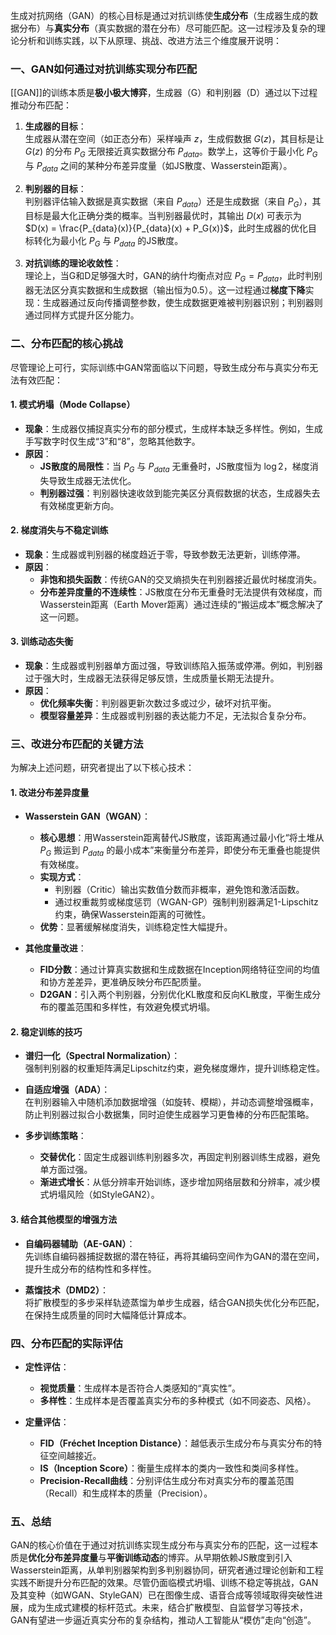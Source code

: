 生成对抗网络（GAN）的核心目标是通过对抗训练使**生成分布**（生成器生成的数据分布）与**真实分布**（真实数据的潜在分布）尽可能匹配。这一过程涉及复杂的理论分析和训练实践，以下从原理、挑战、改进方法三个维度展开说明：

### 一、GAN如何通过对抗训练实现分布匹配
[[GAN]]的训练本质是**极小极大博弈**，生成器（G）和判别器（D）通过以下过程推动分布匹配：
1. **生成器的目标**：  
   生成器从潜在空间（如正态分布）采样噪声 $z$，生成假数据 $G(z)$，其目标是让 $G(z)$ 的分布 $P_G$ 无限接近真实数据分布 $P_{data}$。数学上，这等价于最小化 $P_G$ 与 $P_{data}$ 之间的某种分布差异度量（如JS散度、Wasserstein距离）。

2. **判别器的目标**：  
   判别器评估输入数据是真实数据（来自 $P_{data}$）还是生成数据（来自 $P_G$），其目标是最大化正确分类的概率。当判别器最优时，其输出 $D(x)$ 可表示为 $D(x) = \frac{P_{data}(x)}{P_{data}(x) + P_G(x)}$，此时生成器的优化目标转化为最小化 $P_G$ 与 $P_{data}$ 的JS散度。

3. **对抗训练的理论收敛性**：  
   理论上，当G和D足够强大时，GAN的纳什均衡点对应 $P_G = P_{data}$，此时判别器无法区分真实数据和生成数据（输出恒为0.5）。这一过程通过**梯度下降**实现：生成器通过反向传播调整参数，使生成数据更难被判别器识别；判别器则通过同样方式提升区分能力。

### 二、分布匹配的核心挑战
尽管理论上可行，实际训练中GAN常面临以下问题，导致生成分布与真实分布无法有效匹配：

#### 1. **模式坍塌（Mode Collapse）**
- **现象**：生成器仅捕捉真实分布的部分模式，生成样本缺乏多样性。例如，生成手写数字时仅生成“3”和“8”，忽略其他数字。
- **原因**：  
  - **JS散度的局限性**：当 $P_G$ 与 $P_{data}$ 无重叠时，JS散度恒为 $\log 2$，梯度消失导致生成器无法优化。
  - **判别器过强**：判别器快速收敛到能完美区分真假数据的状态，生成器失去有效梯度更新方向。

#### 2. **梯度消失与不稳定训练**
- **现象**：生成器或判别器的梯度趋近于零，导致参数无法更新，训练停滞。
- **原因**：  
  - **非饱和损失函数**：传统GAN的交叉熵损失在判别器接近最优时梯度消失。
  - **分布差异度量的不连续性**：JS散度在分布无重叠时无法提供有效梯度，而Wasserstein距离（Earth Mover距离）通过连续的“搬运成本”概念解决了这一问题。

#### 3. **训练动态失衡**
- **现象**：生成器或判别器单方面过强，导致训练陷入振荡或停滞。例如，判别器过于强大时，生成器无法获得足够反馈，生成质量长期无法提升。
- **原因**：  
  - **优化频率失衡**：判别器更新次数过多或过少，破坏对抗平衡。
  - **模型容量差异**：生成器或判别器的表达能力不足，无法拟合复杂分布。

### 三、改进分布匹配的关键方法
为解决上述问题，研究者提出了以下核心技术：

#### 1. **改进分布差异度量**
- **Wasserstein GAN（WGAN）**：  
  - **核心思想**：用Wasserstein距离替代JS散度，该距离通过最小化“将土堆从 $P_G$ 搬运到 $P_{data}$ 的最小成本”来衡量分布差异，即使分布无重叠也能提供有效梯度。  
  - **实现方式**：  
    - 判别器（Critic）输出实数值分数而非概率，避免饱和激活函数。  
    - 通过权重裁剪或梯度惩罚（WGAN-GP）强制判别器满足1-Lipschitz约束，确保Wasserstein距离的可微性。  
  - **优势**：显著缓解梯度消失，训练稳定性大幅提升。

- **其他度量改进**：  
  - **FID分数**：通过计算真实数据和生成数据在Inception网络特征空间的均值和协方差差异，更准确反映分布匹配质量。  
  - **D2GAN**：引入两个判别器，分别优化KL散度和反向KL散度，平衡生成分布的覆盖范围和多样性，有效避免模式坍塌。

#### 2. **稳定训练的技巧**
- **谱归一化（Spectral Normalization）**：  
  强制判别器的权重矩阵满足Lipschitz约束，避免梯度爆炸，提升训练稳定性。

- **自适应增强（ADA）**：  
  在判别器输入中随机添加数据增强（如旋转、模糊），并动态调整增强概率，防止判别器过拟合小数据集，同时迫使生成器学习更鲁棒的分布匹配策略。

- **多步训练策略**：  
  - **交替优化**：固定生成器训练判别器多次，再固定判别器训练生成器，避免单方面过强。  
  - **渐进式增长**：从低分辨率开始训练，逐步增加网络层数和分辨率，减少模式坍塌风险（如StyleGAN2）。

#### 3. **结合其他模型的增强方法**
- **自编码器辅助（AE-GAN）**：  
  先训练自编码器捕捉数据的潜在特征，再将其编码空间作为GAN的潜在空间，提升生成分布的结构性和多样性。

- **蒸馏技术（DMD2）**：  
  将扩散模型的多步采样轨迹蒸馏为单步生成器，结合GAN损失优化分布匹配，在保持生成质量的同时大幅降低计算成本。

### 四、分布匹配的实际评估
- **定性评估**：  
  - **视觉质量**：生成样本是否符合人类感知的“真实性”。  
  - **多样性**：生成样本是否覆盖真实分布的多种模式（如不同姿态、风格）。

- **定量评估**：  
  - **FID（Fréchet Inception Distance）**：越低表示生成分布与真实分布的特征空间越接近。  
  - **IS（Inception Score）**：衡量生成样本的类内一致性和类间多样性。  
  - **Precision-Recall曲线**：分别评估生成分布对真实分布的覆盖范围（Recall）和生成样本的质量（Precision）。

### 五、总结
GAN的核心价值在于通过对抗训练实现生成分布与真实分布的匹配，这一过程本质是**优化分布差异度量**与**平衡训练动态**的博弈。从早期依赖JS散度到引入Wasserstein距离，从单判别器架构到多判别器协同，研究者通过理论创新和工程实践不断提升分布匹配的效果。尽管仍面临模式坍塌、训练不稳定等挑战，GAN及其变种（如WGAN、StyleGAN）已在图像生成、语音合成等领域取得突破性进展，成为生成式建模的标杆范式。未来，结合扩散模型、自监督学习等技术，GAN有望进一步逼近真实分布的复杂结构，推动人工智能从“模仿”走向“创造”。